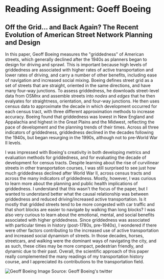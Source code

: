 # Reading Assignment: Goeff Boeing
## Off the Grid… and Back Again? The Recent Evolution of American Street Network Planning and Design

In this paper, Geoff Boeing measures the "griddedness" of American streets, which generally declined after the 1940s as planners began to design for driving and sprawl. This is important because high levels of griddedness are associated with higher rates of active transportation and lower rates of driving, and carry a number of other benefits, including ease of navigation and increased social mixing. Boeing defines street grid as a set of streets that are straight, oriented in the same directions, and have many four-way junctions. To assess griddedness, he downloads street-level data from OSMnx and assemble streets into *nodes* and *edges* that he then evalyates for straightness, orientation, and four-way junctions. He then uses census data to approximate the decade in which development occurred for each census tract, with three different approximation methods to increase accuracy. Boeing found that griddedness was lowest in New England and Appalachia and highest in the Great Plains and the Midwest, reflecting the pace of development and the planning trends of their times. Across all three indicators of griddedness, griddedness declined in the decades following the 1940s, but began resurging in the 1990s, although not to pre-World War II levels.

I was impressed with Boeing's creativity in both developing metrics and evaluation methods for griddedness, and for evaluating the decade of development for census tracts. Despite learning about the rise of curvilinear streets in other transportation courses, I was still surprised to see just how much griddedness declined after World War II, across census tracts and across the many indicators of griddedness. Mostly, however, I was curious to learn more about the planning and public health implications of griddedness. I understand that this wasn't the focus of the paper, but I wanted to understand better what the causal relationship was between griddedness and reduced driving/increased active transportation. Is it mostly that gridded streets tend to be more congested with car traffic and that short blocks are easier to navigate by walking than long blocks? I was also very curious to learn about the emotional, mental, and social benefits associated with higher griddedness. Since griddedness was associated with particular times in history (post-1780s, pre-1940s), I wondered if there were other factors contributing to the increased use of active transportation and increased social dynamism of streets. In those decades, horses, streetcars, and walking were the dominant ways of navigating the city, and as such, these cities may be more compact, pedestrian friendly, and dynamic due to their past. Overall, the scientific approach of this paper really complemented the many readings of my transportation history course, and I appreciated its contributions to the transportation field. 

![Geoff Boeing](https://pbs.twimg.com/profile_images/798625331418570752/3Xu7Xzx__400x400.jpg)
Image Source: Geoff Boeing's twitter
